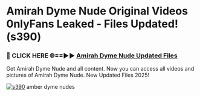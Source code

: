 # Amirah Dyme Nude Original Videos 0nlyFans Leaked - Files Updated! (s390)

<h3>🔴 CLICK HERE 🌐==►► <a href="https://tinyurl.com/52m3yx9h" rel="nofollow">Amirah Dyme Nude Updated Files</a></h3>

Get Amirah Dyme Nude and all content. Now you can access all videos and pictures of Amirah Dyme Nude. New Updated Files 2025!

[![s390](https://i.imgur.com/TnHtlc8.gif)](https://tinyurl.com/52m3yx9h)
amber dyme nudes
